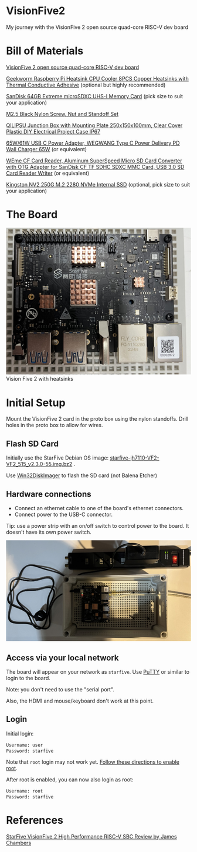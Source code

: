 # VisionFive2

My journey with the VisionFive 2 open source quad-core RISC-V dev board

# Bill of Materials

[VisionFive 2 open source quad-core RISC-V dev board](https://www.kickstarter.com/projects/starfive/visionfive-2)

[Geekworm Raspberry Pi Heatsink CPU Cooler 8PCS Copper Heatsinks with Thermal Conductive Adhesive](https://www.amazon.com/dp/B0B2CP1G23) (optional but highly recommended)

[SanDisk 64GB Extreme microSDXC UHS-I Memory Card](https://www.amazon.com/dp/B09X7C7LL1) (pick size to suit your application)

[M2.5 Black Nylon Screw, Nut and Standoff Set](https://www.amazon.com/dp/B07XJWF7HM)

[QILIPSU Junction Box with Mounting Plate 250x150x100mm, Clear Cover Plastic DIY Electrical Project Case IP67](https://www.amazon.com/dp/B07H5B9W5H)

[65W/61W USB C Power Adapter, WEGWANG Type C Power Delivery PD Wall Charger 65W](https://www.amazon.com/dp/B07KXGXBL6) (or equivalent)

[WEme CF Card Reader, Aluminum SuperSpeed Micro SD Card Converter with OTG Adapter for SanDisk CF TF SDHC SDXC MMC Card, USB 3.0 SD Card Reader Writer](https://www.amazon.com/dp/B06Y4BW487) (or equivalent)

[Kingston NV2 250G M.2 2280 NVMe Internal SSD](https://www.amazon.com/dp/B0BBWH7DBT) (optional, pick size to suit your application)

# The Board

![Vision Five 2 with heatsinks](vision_five_2_with_heatsinks.jpg "Vision Five 2 with heatsinks")
Vision Five 2 with heatsinks

# Initial Setup

Mount the VisionFive 2 card in the proto box using the nylon standoffs. Drill holes in the proto box to allow for wires.

## Flash SD Card

Initially use the StarFive Debian OS image: [starfive-jh7110-VF2-VF2_515_v2.3.0-55.img.bz2](https://drive.google.com/file/d/14RDGjyUkyUKsowP7zH8E55Ym6FpuE899) .

Use [Win32DiskImager](https://sourceforge.net/projects/win32diskimager/) to flash the SD card (not Balena Etcher)

## Hardware connections

- Connect an ethernet cable to one of the board's ethernet connectors.
- Connect power to the USB-C connector.

Tip: use a power strip with an on/off switch to control power to the board. It doesn't have its own power switch.

![](vision_five_2_with_power_and_ethernet.jpg "Vision Five 2 with power and ethernet")

## Access via your local network

The board will appear on your network as `starfive`. Use [PuTTY](https://www.putty.org/) or similar to login to the board.

Note: you don't need to use the "serial port".

Also, the HDMI and mouse/keyboard don't work at this point.

## Login

Initial login:

```
Username: user
Password: starfive
```

Note that `root` login may not work yet. [Follow these directions to enable root](https://doc-en.rvspace.org/VisionFive2/Quick_Start_Guide/VisionFive2_QSG/enable_ssh_root_login.html).

After root is enabled, you can now also login as root:

```
Username: root
Password: starfive
```

# References

[StarFive VisionFive 2 High Performance RISC-V SBC Review by James Chambers](https://jamesachambers.com/starfive-visionfive2-review/)
